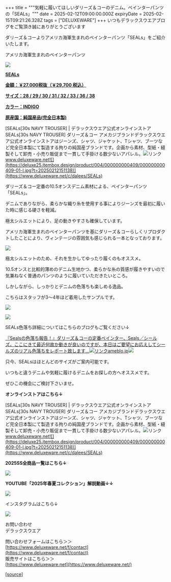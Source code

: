 +++
title = """気軽に履いてほしいダリーズ＆コーのデニム。ペインターパンツの「SEALs」"""
date = 2025-02-12T09:00:00.000Z
expiryDate = 2025-02-15T09:21:26.328Z
tags = ["DELUXEWARE"]
+++
いつもデラックスウエアブログをご覧頂き誠にありがとうございます

ダリーズ＆コーよりアメリカ海軍生まれのペインターパンツ「SEALs」をご紹介いたします。

アメリカ海軍生まれのペインターパンツ

[![](https://stat.ameba.jp/user_images/20250212/16/deluxeware/6b/a3/j/o0800080015543446577.jpg)](https://stat.ameba.jp/user_images/20250212/16/deluxeware/6b/a3/j/o0800080015543446577.jpg)

**[SEALs](https://www.deluxeware.net/c/dalees/SEALs)**

**[金額：￥27,000税抜（￥29,700 税込）](https://www.deluxeware.net/c/dalees/SEALs)**

**[サイズ：28 / 29 / 30 / 31 / 32 / 33 / 36 / 38](https://www.deluxeware.net/c/dalees/SEALs)**

**[カラー：INDIGO](https://www.deluxeware.net/c/dalees/SEALs)**

**[原産国：純国産品(完全日本製)](https://www.deluxeware.net/c/dalees/SEALs)**

[SEALs\[30s NAVY TROUSER\] | デラックスウエア公式オンラインストアSEALs\[30s NAVY TROUSER\] ダリーズ＆コー アメカジブランドデラックスウエア公式オンラインストアはジーンズ、シャツ、ジャケット、Tシャツ、ブーツなど完全日本製にて製造する拘りの純国産ブランドです。企画から素材、型紙・縫製そして卸売・小売り販促まで一貫して手掛ける数少ないアパレル。![リンク](https://c.stat100.ameba.jp/ameblo/symbols/v3.20.0/svg/gray/editor_link.svg)www.deluxeware.net![](https://deluxe25.itembox.design/product/004/000000000409/000000000409-01-l.jpg?t=20250212151138)](https://www.deluxeware.net/c/dalees/SEALs)

ダリーズ＆コー定番の10.5オンスデニム素材による、ペインターパンツ「SEALs」。

デニムでありながら、柔らかな織り糸を使用する事によりジーンズを最初に履いた時に感じる硬さを軽減。

極太シルエットにより、足の動きやすさも確保しています。

アメリカ海軍生まれのペインターパンツを基にダリーズ＆コーらしくリプロダクトしたことにより、ヴィンテージの雰囲気も感じられる一本となっております。

[![](https://stat.ameba.jp/user_images/20250212/16/deluxeware/b7/a8/j/o0533071015543446570.jpg)](https://stat.ameba.jp/user_images/20250212/16/deluxeware/b7/a8/j/o0533071015543446570.jpg)

極太シルエットのため、それを生かしてゆったり履くのもオススメ。

10.5オンスと比較的薄めのデニム生地かつ、柔らかな糸の質感が履きやすいので気兼ねなく普通のパンツのように履いていただきたいところ。

しかしながら、しっかりとデニムの色落ちも楽しめる逸品。

こちらはスタッフが3～4年ほど着用したサンプルです。

[![](https://stat.ameba.jp/user_images/20250212/16/deluxeware/da/0b/j/o0800080015543446571.jpg)](https://stat.ameba.jp/user_images/20250212/16/deluxeware/da/0b/j/o0800080015543446571.jpg)

[![](https://stat.ameba.jp/user_images/20250212/16/deluxeware/1f/48/j/o0800080015543446575.jpg)](https://stat.ameba.jp/user_images/20250212/16/deluxeware/1f/48/j/o0800080015543446575.jpg)

SEALs色落ち詳細についてはこちらのブログもご覧ください↓

[『Sealsの色落ち報告！』ダリーズ＆コーの定番ペインター、Seals／シールズ。ここにきて最近何故か動きが良いのですが、本日はご要望にお応えしてシールズのリアル色落ちをレポート致します…![リンク](https://c.stat100.ameba.jp/ameblo/symbols/v3.20.0/svg/gray/editor_link.svg)ameblo.jp![](https://stat.ameba.jp/user_images/20241221/15/deluxeware/a8/41/j/o0800141815523935763.jpg)](https://ameblo.jp/deluxeware/entry-12879472108.html)

只今、SEALsはほとんどのサイズがご案内可能です。

いつもと違うデニムや気軽に履けるデニムをお探しの方へオススメです。

ぜひこの機会にご検討下さいませ。

**オンラインストアはこちら↓**

[SEALs\[30s NAVY TROUSER\] | デラックスウエア公式オンラインストアSEALs\[30s NAVY TROUSER\] ダリーズ＆コー アメカジブランドデラックスウエア公式オンラインストアはジーンズ、シャツ、ジャケット、Tシャツ、ブーツなど完全日本製にて製造する拘りの純国産ブランドです。企画から素材、型紙・縫製そして卸売・小売り販促まで一貫して手掛ける数少ないアパレル。![リンク](https://c.stat100.ameba.jp/ameblo/symbols/v3.20.0/svg/gray/editor_link.svg)www.deluxeware.net![](https://deluxe25.itembox.design/product/004/000000000409/000000000409-01-l.jpg?t=20250212151138)](https://www.deluxeware.net/c/dalees/SEALs)

**2025SS全商品一覧はこちら↓**

[![](https://stat.ameba.jp/user_images/20250114/17/deluxeware/cf/2d/j/o1200050015533133265.jpg?caw=800)](https://www.deluxeware.net/c/2025SSreserve)

**YOUTUBE「2025年春夏コレクション」解説動画↓↓**

**[![](https://stat.ameba.jp/user_images/20250108/16/deluxeware/ac/cf/j/o1200050015530951038.jpg?caw=800)](https://www.youtube.com/playlist?list=PLmcuUjZ67rhnclr762_W-zDg7FyyrNvqF)**

インスタグラムはこちら↓

[![](https://stat.ameba.jp/user_images/20240315/15/deluxeware/04/7f/j/o0800026015413271803.jpg?caw=800)](https://www.instagram.com/deluxeware/?hl=ja)

お問い合わせ  
デラックスウエア

問い合わせフォームはこちら＞＞  
[https://www.deluxeware.net/f/contact](https://www.deluxeware.net/f/contact)  
販売サイトはこちら＞＞  
[https://www.deluxeware.net](https://www.deluxeware.net/)

[[source]](https://ameblo.jp/deluxeware/entry-12886150892.html)
